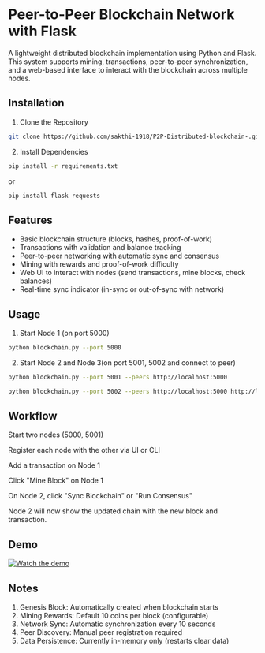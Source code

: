 #  Peer-to-Peer Blockchain Network with Flask

A lightweight distributed blockchain implementation using Python and Flask. This system supports mining, transactions, peer-to-peer synchronization, and a web-based interface to interact with the blockchain across multiple nodes.


## Installation

1. Clone the Repository
```bash
git clone https://github.com/sakthi-1918/P2P-Distributed-blockchain-.git
```
2. Install Dependencies
```bash
pip install -r requirements.txt
```
or
```bash
pip install flask requests
```
## Features

-  Basic blockchain structure (blocks, hashes, proof-of-work)
-  Transactions with validation and balance tracking
-  Peer-to-peer networking with automatic sync and consensus
- Mining with rewards and proof-of-work difficulty
-  Web UI to interact with nodes (send transactions, mine blocks, check balances)
-  Real-time sync indicator (in-sync or out-of-sync with network)


## Usage

1. Start Node 1 (on port 5000)
```bash
python blockchain.py --port 5000
```
2. Start Node 2  and Node 3(on port 5001, 5002 and connect to peer)
```bash
python blockchain.py --port 5001 --peers http://localhost:5000 

python blockchain.py --port 5002 --peers http://localhost:5000 http://localhost:5001
```
## Workflow
Start two nodes (5000, 5001)

Register each node with the other via UI or CLI

Add a transaction on Node 1

Click "Mine Block" on Node 1

On Node 2, click "Sync Blockchain" or "Run Consensus"

Node 2 will now show the updated chain with the new block and transaction.
##  Demo

[![Watch the demo](https://img.youtube.com/vi/5jTqXO_ltMM/0.jpg)](https://youtu.be/5jTqXO_ltMM)



## Notes
1. Genesis Block: Automatically created when blockchain starts
2. Mining Rewards: Default 10 coins per block (configurable)
3. Network Sync: Automatic synchronization every 10 seconds
4. Peer Discovery: Manual peer registration required
5. Data Persistence: Currently in-memory only (restarts clear data)
